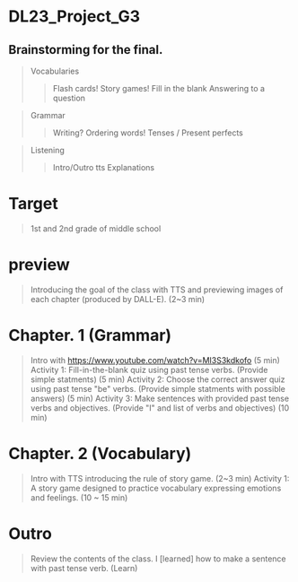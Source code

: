 # DL23_Project_G3

## Brainstorming for the final.
> Vocabularies
>> Flash cards!
>> Story games!
>> Fill in the blank
>> Answering to a question

> Grammar
>> Writing?
>> Ordering words!
>> Tenses / Present perfects
>> 

> Listening
>> Intro/Outro tts
>> Explanations

# Target
> 1st and 2nd grade of middle school

# preview
> Introducing the goal of the class with TTS and previewing images of each chapter (produced by DALL-E). (2~3 min)

# Chapter. 1 (Grammar)
> Intro with https://www.youtube.com/watch?v=MI3S3kdkofo (5 min)
> Activity 1: Fill-in-the-blank quiz using past tense verbs. (Provide simple statments) (5 min)
> Activity 2: Choose the correct answer quiz using past tense "be" verbs. (Provide simple statments with possible answers) (5 min)
> Activity 3: Make sentences with provided past tense verbs and objectives. (Provide "I" and list of verbs and objectives) (10 min)

# Chapter. 2 (Vocabulary)
> Intro with TTS introducing the rule of story game. (2~3 min)
> Activity 1: A story game designed to practice vocabulary expressing emotions and feelings. (10 ~ 15 min)

# Outro
> Review the contents of the class.
> I [learned] how to make a sentence with past tense verb. (Learn)
